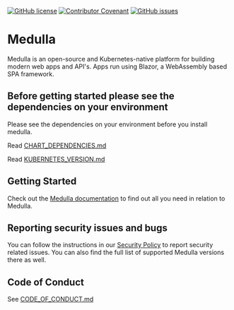 [![GitHub license](https://img.shields.io/github/license/recro/medulla?style=for-the-badge&color=00bb00)](https://github.com/recro/medulla/blob/main/LICENSE.txt)
[![Contributor Covenant](https://img.shields.io/badge/Contributor%20Covenant-2.0-4baaaa?style=for-the-badge)](CODE_OF_CONDUCT.md)
[![GitHub issues](https://img.shields.io/github/issues/recro/medulla?style=for-the-badge)](https://github.com/recro/medulla/issues)

# Medulla
Medulla is an open-source and Kubernetes-native platform for building modern web apps and API's. Apps run using Blazor, a WebAssembly based SPA framework.

## Before getting started please see the dependencies on your environment
Please see the dependencies on your environment before you install medulla.

Read [CHART_DEPENDENCIES.md](https://github.com/keithlogan94/medulla/blob/kbecker/feat/sept-2/kubernetes/chart/CHART_DEPENDENCIES.md)

Read [KUBERNETES_VERSION.md](https://github.com/keithlogan94/medulla/blob/kbecker/feat/sept-2/kubernetes/chart/KUBERNETES_VERSION.md)

## Getting Started
Check out the [Medulla documentation](https://recro.github.io/docs/) to find out all you need in relation to Medulla.

## Reporting security issues and bugs
You can follow the instructions in our [Security Policy](https://github.com/recro/medulla/security/policy) to report security related issues. You can also find the full list of supported Medulla versions there as well.

## Code of Conduct
See [CODE_OF_CONDUCT.md](CODE_OF_CONDUCT.md)
